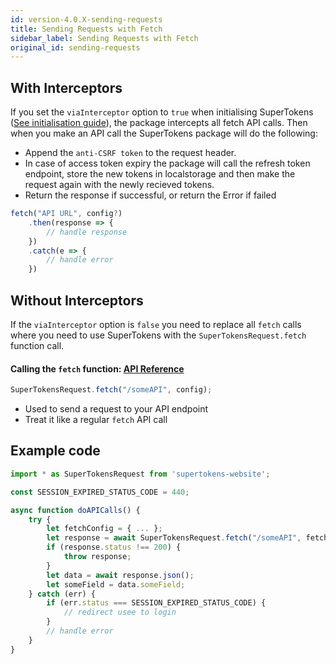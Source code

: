 ```yaml
---
id: version-4.0.X-sending-requests
title: Sending Requests with Fetch
sidebar_label: Sending Requests with Fetch
original_id: sending-requests
---
```


## With Interceptors

If you set the ```viaInterceptor``` option to ```true``` when initialising SuperTokens ([See initialisation guide](initialisation.md)), the package intercepts all fetch API calls. Then when you make an API call the SuperTokens package will do the following:

- Append the ```anti-CSRF token``` to the request header.
- In case of access token expiry the package will call the refresh token endpoint, store the new tokens in localstorage and then make the request again with the newly recieved tokens.
- Return the response if successful, or return the Error if failed

```js
fetch("API URL", config?)
    .then(response => {
        // handle response
    })
    .catch(e => {
        // handle error
    })
```

## Without Interceptors

If the ```viaInterceptor``` option is ```false``` you need to replace all ```fetch``` calls where you need to use SuperTokens with the ```SuperTokensRequest.fetch``` function call. 


#### Calling the ```fetch``` function: [API Reference](api-reference#fetchurl-config)

```js
SuperTokensRequest.fetch("/someAPI", config);
```

- Used to send a request to your API endpoint
- Treat it like a regular ```fetch``` API call

<div class="divider"></div>

## Example code
```js
import * as SuperTokensRequest from 'supertokens-website';

const SESSION_EXPIRED_STATUS_CODE = 440;

async function doAPICalls() {
    try {
        let fetchConfig = { ... };
        let response = await SuperTokensRequest.fetch("/someAPI", fetchConfig);
        if (response.status !== 200) {
            throw response;
        }
        let data = await response.json();
        let someField = data.someField;
    } catch (err) {
        if (err.status === SESSION_EXPIRED_STATUS_CODE) {
            // redirect usee to login
        }
        // handle error
    }
}
```